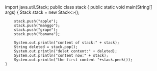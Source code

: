 import java.util.Stack;
public class stack {
    public static void main(String[] args) {
        Stack<String> stack = new Stack<>();

        stack.push("apple");
        stack.push("manggo");
        stack.push("grape");
        stack.push("banana");

        System.out.println("content of stack:" + stack);
        String deleted = stack.pop();
        System.out.println("delet content:" + deleted);
        System.out.println("content now:" + stack);
        System.out.println("the first content "+stack.peek());
    }


